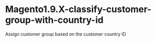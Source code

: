 # Magento1.9.X-classify-customer-group-with-country-id
Assign customer group based on the customer country ID 
